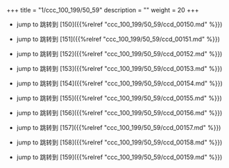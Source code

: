 +++
title = "1/ccc_100_199/50_59"
description = ""
weight = 20
+++

* jump to 跳转到 [150]({{%relref "ccc_100_199/50_59/ccd_00150.md" %}})

* jump to 跳转到 [151]({{%relref "ccc_100_199/50_59/ccd_00151.md" %}})

* jump to 跳转到 [152]({{%relref "ccc_100_199/50_59/ccd_00152.md" %}})

* jump to 跳转到 [153]({{%relref "ccc_100_199/50_59/ccd_00153.md" %}})

* jump to 跳转到 [154]({{%relref "ccc_100_199/50_59/ccd_00154.md" %}})

* jump to 跳转到 [155]({{%relref "ccc_100_199/50_59/ccd_00155.md" %}})

* jump to 跳转到 [156]({{%relref "ccc_100_199/50_59/ccd_00156.md" %}})

* jump to 跳转到 [157]({{%relref "ccc_100_199/50_59/ccd_00157.md" %}})

* jump to 跳转到 [158]({{%relref "ccc_100_199/50_59/ccd_00158.md" %}})

* jump to 跳转到 [159]({{%relref "ccc_100_199/50_59/ccd_00159.md" %}})

